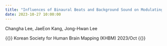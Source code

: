 ```yaml
---
title: "Influences of Binaural Beats and Background Sound on Modulating Emotions Affected by Sound Stimuli"
date: 2023-10-27 10:00:00
---
```


Changha Lee, JaeEon Kang, Jong-Hwan Lee

{{<format bright-green>}}
Korean Society for Human Brain Mapping (KHBM) 2023/Oct
{{</format>}}
